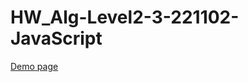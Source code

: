 # HW_Alg-Level2-3-221102-JavaScript

[Demo page](https://zahoruiko.github.io/HW_Alg-Level2-3-221102-JavaScript/)
